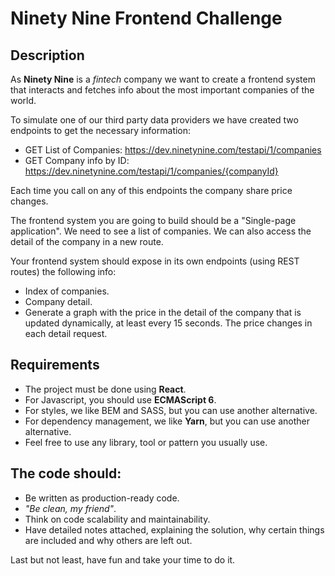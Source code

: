 # Ninety Nine Frontend Challenge

## Description

As **Ninety Nine** is a *fintech* company we want to create a frontend system that interacts and fetches info about the most important companies of the world.

To simulate one of our third party data providers we have created two endpoints to get the necessary information:

- GET List of Companies: https://dev.ninetynine.com/testapi/1/companies
- GET Company info by ID: https://dev.ninetynine.com/testapi/1/companies/{companyId}

Each time you call on any of this endpoints the company share price changes.

The frontend system you are going to build should be a "Single-page application". We need to see a list of companies. We can also access the detail of the company in a new route. 

Your frontend system should expose in its own endpoints (using REST routes) the following info:

- Index of companies.
- Company detail.
- Generate a graph with the price in the detail of the company that is updated dynamically, at least every 15 seconds. The price changes in each detail request.

## Requirements

- The project must be done using **React**.
- For Javascript, you should use **ECMAScript 6**.
- For styles, we like BEM and SASS, but you can use another alternative.
- For dependency management, we like **Yarn**, but you can use another alternative.
- Feel free to use any library, tool or pattern you usually use.

## The code should:

- Be written as production-ready code.
- *"Be clean, my friend"*.
- Think on code scalability and maintainability.
- Have detailed notes attached, explaining the solution, why certain things are included and why others are left out.

Last but not least, have fun and take your time to do it.
